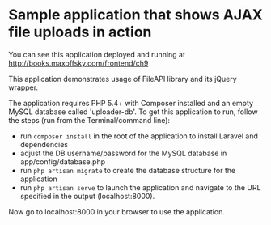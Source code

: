 # Sample application that shows AJAX file uploads in action

You can see this application deployed and running at <http://books.maxoffsky.com/frontend/ch9>

This application demonstrates usage of FileAPI library and its jQuery wrapper.

The application requires PHP 5.4+ with Composer installed and an empty MySQL database called 'uploader-db'. To get this application to run, follow the steps (run from the Terminal/command line):

- run `composer install` in the root of the application to install Laravel and dependencies
- adjust the DB username/password for the MySQL database in app/config/database.php
- run `php artisan migrate` to create the database structure for the application
- run `php artisan serve` to launch the application and navigate to the URL specified in the output (localhost:8000). 

Now go to localhost:8000 in your browser to use the application.